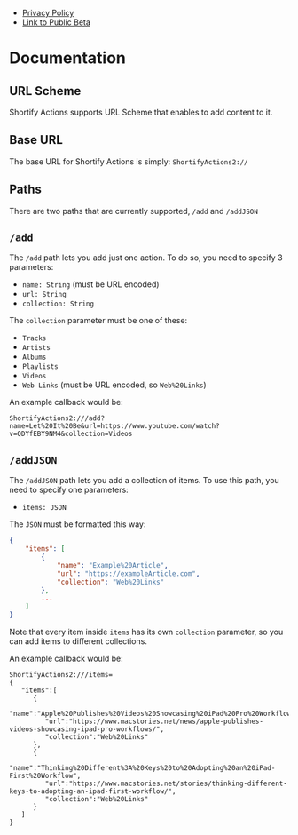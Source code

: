 - [Privacy Policy](./privacy.html)
- [Link to Public Beta]()

# Documentation

## URL Scheme
Shortify Actions supports URL Scheme that enables to add content to it. 

## Base URL
The base URL for Shortify Actions is simply:
`ShortifyActions2://`

## Paths
There are two paths that are currently supported, `/add` and `/addJSON`

## `/add`
The `/add` path lets you add just one action. To do so, you need to specify 3 parameters:
- `name: String` (must be URL encoded)
- `url: String`
- `collection: String`

The `collection` parameter must be one of these:
- `Tracks`
- `Artists`
- `Albums`
- `Playlists`
- `Videos`
- `Web Links` (must be URL encoded, so `Web%20Links`)

An example callback would be:
```
ShortifyActions2:///add?name=Let%20It%20Be&url=https://www.youtube.com/watch?v=QDYfEBY9NM4&collection=Videos
```

## `/addJSON`
The `/addJSON` path lets you add a collection of items. To use this path, you need to specify one parameters: 
- `items: JSON`

The `JSON` must be formatted this way:
```JSON
{
    "items": [
        {
            "name": "Example%20Article",
            "url": "https://exampleArticle.com",
            "collection": "Web%20Links"
        },
        ...
    ]
}
```

Note that every item inside `items` has its own `collection` parameter, so you can add items to different collections.

An example callback would be:
```
ShortifyActions2:///items=
{  
   "items":[  
      {  
         "name":"Apple%20Publishes%20Videos%20Showcasing%20iPad%20Pro%20Workflows",
         "url":"https://www.macstories.net/news/apple-publishes-videos-showcasing-ipad-pro-workflows/",
         "collection":"Web%20Links"
      },
      {  
         "name":"Thinking%20Different%3A%20Keys%20to%20Adopting%20an%20iPad-First%20Workflow",
         "url":"https://www.macstories.net/stories/thinking-different-keys-to-adopting-an-ipad-first-workflow/",
         "collection":"Web%20Links"
      }
   ]
}
```
